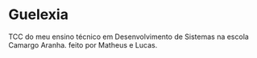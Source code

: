# Guelexia
TCC do meu ensino técnico em Desenvolvimento de Sistemas na escola Camargo Aranha.
feito por Matheus e Lucas.